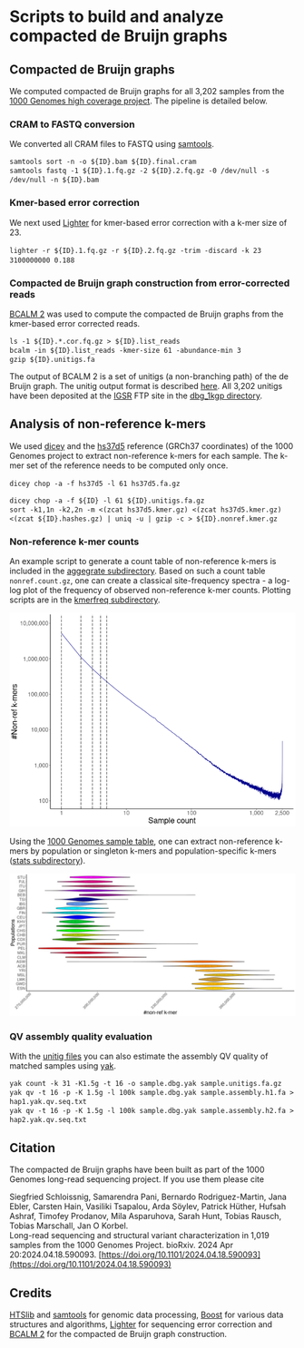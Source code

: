 # Scripts to build and analyze compacted de Bruijn graphs

## Compacted de Bruijn graphs

We computed compacted de Bruijn graphs for all 3,202 samples from the [1000 Genomes high coverage project](https://ftp.1000genomes.ebi.ac.uk/vol1/ftp/data_collections/1000G_2504_high_coverage/). The pipeline is detailed below.

### CRAM to FASTQ conversion

We converted all CRAM files to FASTQ using [samtools](https://github.com/samtools/samtools).

```
samtools sort -n -o ${ID}.bam ${ID}.final.cram
samtools fastq -1 ${ID}.1.fq.gz -2 ${ID}.2.fq.gz -0 /dev/null -s /dev/null -n ${ID}.bam
```

### Kmer-based error correction

We next used [Lighter](https://github.com/mourisl/Lighter) for kmer-based error correction with a k-mer size of 23.

`lighter -r ${ID}.1.fq.gz -r ${ID}.2.fq.gz -trim -discard -k 23 3100000000 0.188`

### Compacted de Bruijn graph construction from error-corrected reads

[BCALM 2](https://github.com/GATB/bcalm) was used to compute the compacted de Bruijn graphs from the kmer-based error corrected reads.

```
ls -1 ${ID}.*.cor.fq.gz > ${ID}.list_reads
bcalm -in ${ID}.list_reads -kmer-size 61 -abundance-min 3
gzip ${ID}.unitigs.fa
```

The output of BCALM 2 is a set of unitigs (a non-branching path) of the de Bruijn graph. The unitig output format is described [here](https://github.com/GATB/bcalm#output). All 3,202 unitigs have been deposited at the [IGSR](https://www.internationalgenome.org/) FTP site in the [dbg_1kgp directory](https://ftp.1000genomes.ebi.ac.uk/vol1/ftp/data_collections/1KG_ONT_VIENNA/release/v1.0/dbg_1kgp/).

## Analysis of non-reference k-mers

We used [dicey](https://github.com/gear-genomics/dicey) and the [hs37d5](https://ftp-trace.ncbi.nih.gov/1000genomes/ftp/technical/reference/phase2_reference_assembly_sequence/hs37d5.fa.gz) reference (GRCh37 coordinates) of the 1000 Genomes project to extract non-reference k-mers for each sample. The k-mer set of the reference needs to be computed only once.

`dicey chop -a -f hs37d5 -l 61 hs37d5.fa.gz`

```
dicey chop -a -f ${ID} -l 61 ${ID}.unitigs.fa.gz
sort -k1,1n -k2,2n -m <(zcat hs37d5.kmer.gz) <(zcat hs37d5.kmer.gz) <(zcat ${ID}.hashes.gz) | uniq -u | gzip -c > ${ID}.nonref.kmer.gz
```

### Non-reference k-mer counts

An example script to generate a count table of non-reference k-mers is included in the [aggegrate subdirectory](https://github.com/tobiasrausch/kmerdbg/tree/main/aggregate). Based on such a count table `nonref.count.gz`, one can create a classical site-frequency spectra - a log-log plot of the frequency of observed non-reference k-mer counts. Plotting scripts are in the [kmerfreq subdirectory](https://github.com/tobiasrausch/kmerdbg/tree/main/kmerfreq). 

![Non-reference k-mers](https://github.com/tobiasrausch/kmerdbg/blob/main/kmerfreq/vac.png?raw=true)

Using the [1000 Genomes sample table](https://ftp.1000genomes.ebi.ac.uk/vol1/ftp/release/20130502/integrated_call_samples_v3.20130502.ALL.panel), one can extract non-reference k-mers by population or singleton k-mers and population-specific k-mers ([stats subdirectory](https://github.com/tobiasrausch/kmerdbg/tree/main/stats)).

![Population non-ref k-mers](https://github.com/tobiasrausch/kmerdbg/blob/main/stats/nonref.jpg?raw=true)

### QV assembly quality evaluation

With the [unitig files](https://ftp.1000genomes.ebi.ac.uk/vol1/ftp/data_collections/1KG_ONT_VIENNA/release/v1.0/dbg_1kgp/) you can also estimate the assembly QV quality of matched samples using [yak](https://github.com/lh3/yak).

```
yak count -k 31 -K1.5g -t 16 -o sample.dbg.yak sample.unitigs.fa.gz
yak qv -t 16 -p -K 1.5g -l 100k sample.dbg.yak sample.assembly.h1.fa > hap1.yak.qv.seq.txt
yak qv -t 16 -p -K 1.5g -l 100k sample.dbg.yak sample.assembly.h2.fa > hap2.yak.qv.seq.txt
```

Citation
--------

The compacted de Bruijn graphs have been built as part of the 1000 Genomes long-read sequencing project. If you use them please cite

Siegfried Schloissnig, Samarendra Pani, Bernardo Rodriguez-Martin, Jana Ebler, Carsten Hain, Vasiliki Tsapalou, Arda Söylev, Patrick Hüther, Hufsah Ashraf, Timofey Prodanov, Mila Asparuhova, Sarah Hunt, Tobias Rausch, Tobias Marschall, Jan O Korbel.              
Long-read sequencing and structural variant characterization in 1,019 samples from the 1000 Genomes Project.
bioRxiv. 2024 Apr 20:2024.04.18.590093.
[https://doi.org/10.1101/2024.04.18.590093](https://doi.org/10.1101/2024.04.18.590093)

Credits
-------
[HTSlib](https://github.com/samtools/htslib) and [samtools](https://github.com/samtools/samtools) for genomic data processing, [Boost](https://www.boost.org/) for various data structures and algorithms, [Lighter](https://github.com/mourisl/Lighter) for sequencing error correction and [BCALM 2](https://github.com/GATB/bcalm) for the compacted de Bruijn graph construction.
